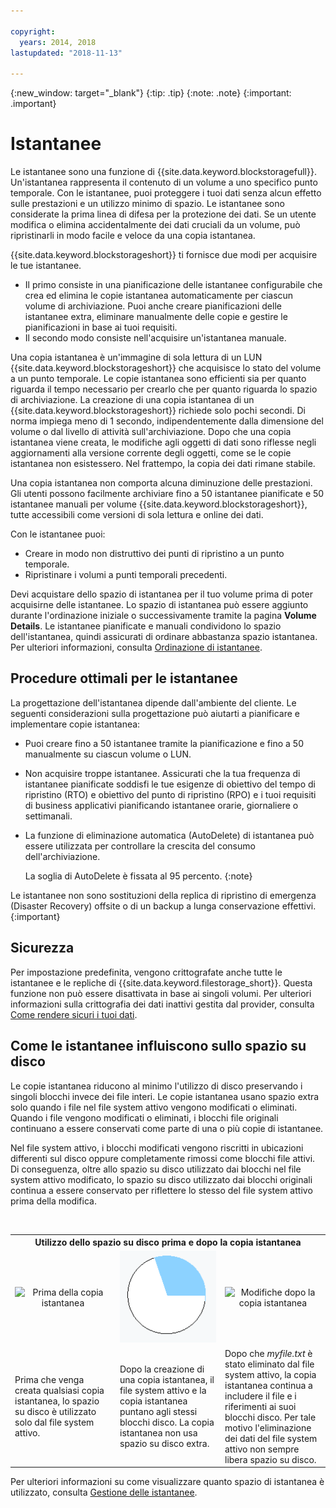 ```yaml
---

copyright:
  years: 2014, 2018
lastupdated: "2018-11-13"

---
```

{:new_window: target="_blank"}
{:tip: .tip}
{:note: .note}
{:important: .important}

# Istantanee

Le istantanee sono una funzione di {{site.data.keyword.blockstoragefull}}. Un'istantanea rappresenta il contenuto di un volume a uno specifico punto temporale. Con le istantanee, puoi proteggere i tuoi dati senza alcun effetto sulle prestazioni e un utilizzo minimo di spazio. Le istantanee sono considerate la prima linea di difesa per la protezione dei dati. Se un utente modifica o elimina accidentalmente dei dati cruciali da un volume, può ripristinarli in modo facile e veloce da una copia istantanea.

{{site.data.keyword.blockstorageshort}} ti fornisce due modi per acquisire le tue istantanee.

* Il primo consiste in una pianificazione delle istantanee configurabile che crea ed elimina le copie istantanea automaticamente per ciascun volume di archiviazione. Puoi anche creare pianificazioni delle istantanee extra, eliminare manualmente delle copie e gestire le pianificazioni in base ai tuoi requisiti.
* Il secondo modo consiste nell'acquisire un'istantanea manuale.

Una copia istantanea è un'immagine di sola lettura di un LUN {{site.data.keyword.blockstorageshort}} che acquisisce lo stato del volume a un punto temporale. Le copie istantanea sono efficienti sia per quanto riguarda il tempo necessario per crearlo che per quanto riguarda lo spazio di archiviazione. La creazione di una copia istantanea di un {{site.data.keyword.blockstorageshort}} richiede solo pochi secondi. Di norma impiega meno di 1 secondo, indipendentemente dalla dimensione del volume o dal livello di attività sull'archiviazione. Dopo che una copia istantanea viene creata, le modifiche agli oggetti di dati sono riflesse negli aggiornamenti alla versione corrente degli oggetti, come se le copie istantanea non esistessero. Nel frattempo, la copia dei dati rimane stabile.

Una copia istantanea non comporta alcuna diminuzione delle prestazioni. Gli utenti possono facilmente archiviare fino a 50 istantanee pianificate e 50 istantanee manuali per volume {{site.data.keyword.blockstorageshort}}, tutte accessibili come versioni di sola lettura e online dei dati.

Con le istantanee puoi:

- Creare in modo non distruttivo dei punti di ripristino a un punto temporale.
- Ripristinare i volumi a punti temporali precedenti.

Devi acquistare dello spazio di istantanea per il tuo volume prima di poter acquisirne delle istantanee. Lo spazio di istantanea può essere aggiunto durante l'ordinazione iniziale o successivamente tramite la pagina **Volume Details**. Le istantanee pianificate e manuali condividono lo spazio dell'istantanea, quindi assicurati di ordinare abbastanza spazio istantanea. Per ulteriori informazioni, consulta [Ordinazione di istantanee](ordering-snapshots.html).

## Procedure ottimali per le istantanee

La progettazione dell'istantanea dipende dall'ambiente del cliente. Le seguenti considerazioni sulla progettazione può aiutarti a pianificare e implementare copie istantanea:
- Puoi creare fino a 50 istantanee tramite la pianificazione e fino a 50 manualmente su ciascun volume o LUN.
- Non acquisire troppe istantanee. Assicurati che la tua frequenza di istantanee pianificate soddisfi le tue esigenze di obiettivo del tempo di ripristino (RTO) e obiettivo del punto di ripristino (RPO) e i tuoi requisiti di business applicativi pianificando istantanee orarie, giornaliere o settimanali.
- La funzione di eliminazione automatica (AutoDelete) di istantanea può essere utilizzata per controllare la crescita del consumo dell'archiviazione. <br/>

  La soglia di AutoDelete è fissata al 95 percento.
  {:note}

Le istantanee non sono sostituzioni della replica di ripristino di emergenza (Disaster Recovery) offsite o di un backup a lunga conservazione effettivi.
{:important}

## Sicurezza

Per impostazione predefinita, vengono crittografate anche tutte le istantanee e le repliche di {{site.data.keyword.filestorage_short}}. Questa funzione non può essere disattivata in base ai singoli volumi. Per ulteriori informazioni sulla crittografia dei dati inattivi gestita dal provider, consulta [Come rendere sicuri i tuoi dati](block-file-storage-encryption-rest.html).

## Come le istantanee influiscono sullo spazio su disco

Le copie istantanea riducono al minimo l'utilizzo di disco preservando i singoli blocchi invece dei file interi. Le copie istantanea usano spazio extra solo quando i file nel file system attivo vengono modificati o eliminati. Quando i file vengono modificati o eliminati, i blocchi file originali continuano a essere conservati come parte di una o più copie di istantanee.

Nel file system attivo, i blocchi modificati vengono riscritti in ubicazioni differenti sul disco oppure completamente rimossi come blocchi file attivi. Di conseguenza, oltre allo spazio su disco utilizzato dai blocchi nel file system attivo modificato, lo spazio su disco utilizzato dai blocchi originali continua a essere conservato per riflettere lo stesso del file system attivo prima della modifica.

<table>
    <colgroup>
      <col style="width: 33.3%;"/>
      <col style="width: 33.3%;"/>
      <col style="width: 33.3%;"/>
    </colgroup>
      <tr>
        <th colspan="3" style="border: 0.0px;text-align: center;">Utilizzo dello spazio su disco prima e dopo la copia istantanea</th>
     </tr><tr>
        <td style="border: 0.0px;text-align: center;"><img src="/images/bfcircle1.png" alt="Prima della copia istantanea"></td>
        <td style="border: 0.0px;text-align: center;"><img src="/images/bfcircle3.png" alt="Dopo la copia istantanea"></td>
        <td style="border: 0.0px;text-align: center;"><img src="/images/bfcircle2.png" alt="Modifiche dopo la copia istantanea"></td>
     </tr><tr>
        <td style="border: 0.0px;">Prima che venga creata qualsiasi copia istantanea, lo spazio su disco è utilizzato solo dal file system attivo.</td>
        <td style="border: 0.0px;">Dopo la creazione di una copia istantanea, il file system attivo e la copia istantanea puntano agli stessi blocchi disco. La copia istantanea non usa spazio su disco extra.</td>
        <td style="border: 0.0px;">Dopo che <i>myfile.txt</i> è stato eliminato dal file system attivo, la copia istantanea continua a includere il file e i riferimenti ai suoi blocchi disco. Per tale motivo l'eliminazione dei dati del file system attivo non sempre libera spazio su disco.</td>
      </tr>
</table>

Per ulteriori informazioni su come visualizzare quanto spazio di istantanea è utilizzato, consulta [Gestione delle istantanee](working-with-snapshots.html).
